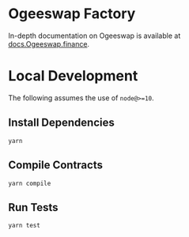# Ogeeswap Factory



In-depth documentation on Ogeeswap is available at [docs.Ogeeswap.finance](https://docs.Ogeeswap.finance/).

# Local Development

The following assumes the use of `node@>=10`.

## Install Dependencies

`yarn`

## Compile Contracts

`yarn compile`

## Run Tests

`yarn test`
